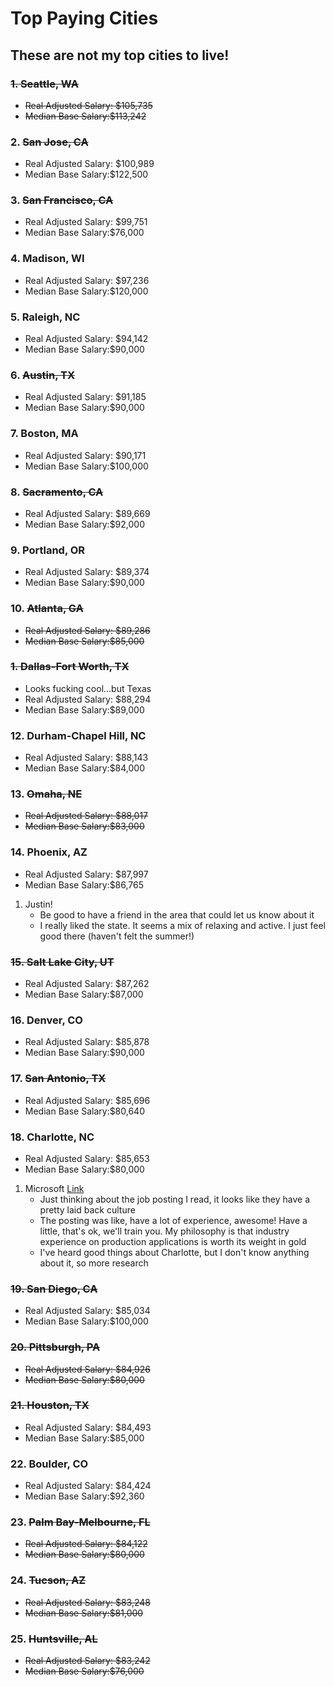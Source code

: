 # Top Paying Cities

## These are not my top cities to live!

### ~~1. Seattle, WA~~

* ~~Real Adjusted Salary: $105,735~~
* ~~Median Base Salary:$113,242~~

### 2. ~~San Jose, CA~~

* Real Adjusted Salary: $100,989
* Median Base Salary:$122,500

### 3. ~~San Francisco, CA~~

* Real Adjusted Salary: $99,751
* Median Base Salary:$76,000

### 4. Madison, WI

* Real Adjusted Salary: $97,236
* Median Base Salary:$120,000

### 5. Raleigh, NC

* Real Adjusted Salary: $94,142
* Median Base Salary:$90,000

### 6. ~~Austin, TX~~

* Real Adjusted Salary: $91,185
* Median Base Salary:$90,000

### 7. Boston, MA

* Real Adjusted Salary: $90,171
* Median Base Salary:$100,000

### 8. ~~Sacramento, CA~~

* Real Adjusted Salary: $89,669
* Median Base Salary:$92,000

### 9. Portland, OR

* Real Adjusted Salary: $89,374
* Median Base Salary:$90,000

### 10. ~~Atlanta, GA~~

* ~~Real Adjusted Salary: $89,286~~
* ~~Median Base Salary:$85,000~~

### ~~1. Dallas-Fort Worth, TX~~

* Looks fucking cool...but Texas
* Real Adjusted Salary: $88,294
* Median Base Salary:$89,000

### 12. Durham-Chapel Hill, NC

* Real Adjusted Salary: $88,143
* Median Base Salary:$84,000

### 13. ~~Omaha, NE~~

* ~~Real Adjusted Salary: $88,017~~
* ~~Median Base Salary:$83,000~~

### 14. Phoenix, AZ

* Real Adjusted Salary: $87,997
* Median Base Salary:$86,765

1. Justin!
   * Be good to have a friend in the area that could let us know about it
   * I really liked the state. It seems a mix of relaxing and active. I just feel good there \(haven't felt the summer!\)

### ~~15. Salt Lake City, UT~~

* Real Adjusted Salary: $87,262
* Median Base Salary:$87,000

### 16. Denver, CO

* Real Adjusted Salary: $85,878
* Median Base Salary:$90,000

### 17. ~~San Antonio, TX~~

* Real Adjusted Salary: $85,696
* Median Base Salary:$80,640

### 18. Charlotte, NC

* Real Adjusted Salary: $85,653
* Median Base Salary:$80,000

1. Microsoft [Link](https://careers.microsoft.com/us/en/job/399991/Software-Engineer?jobsource=glassdoor&utm_source=glassdoor&utm_medium=glassdoor&utm_campaign=glassdoor-feed)
   * Just thinking about the job posting I read, it looks like they have a pretty laid back culture
   * The posting was like, have a lot of experience, awesome! Have a little, that's ok, we'll train you. My philosophy is that industry experience on production applications is worth its weight in gold
   * I've heard good things about Charlotte, but I don't know anything about it, so more research

### ~~19. San Diego, CA~~

* Real Adjusted Salary: $85,034
* Median Base Salary:$100,000

### ~~20. Pittsburgh, PA~~

* ~~Real Adjusted Salary: $84,926~~
* ~~Median Base Salary:$80,000~~

### ~~21. Houston, TX~~

* Real Adjusted Salary: $84,493
* Median Base Salary:$85,000

### 22. Boulder, CO

* Real Adjusted Salary: $84,424
* Median Base Salary:$92,360

### 23. ~~Palm Bay-Melbourne, FL~~

* ~~Real Adjusted Salary: $84,122~~
* ~~Median Base Salary:$80,000~~

### 24. ~~Tucson, AZ~~

* ~~Real Adjusted Salary: $83,248~~
* ~~Median Base Salary:$81,000~~

### 25. ~~Huntsville, AL~~

* ~~Real Adjusted Salary: $83,242~~
* ~~Median Base Salary:$76,000~~


